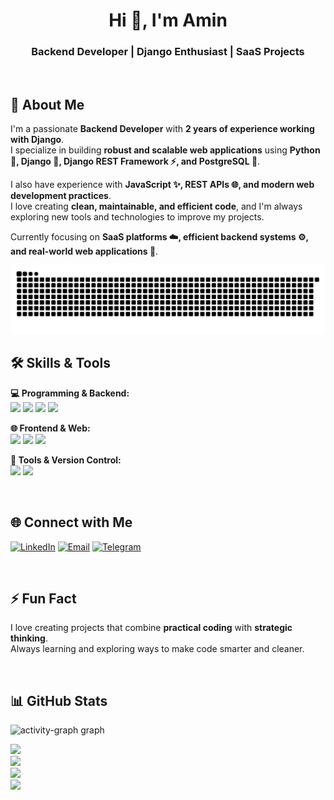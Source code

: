 
<div align="center">
  <h1>Hi 👋, I'm Amin</h1>
  <h3>Backend Developer | Django Enthusiast | SaaS Projects</h3>
</div>

<br>

## 💼 About Me
I'm a passionate **Backend Developer** with **2 years of experience working with Django**.  
I specialize in building **robust and scalable web applications** using **Python 🐍, Django 💚, Django REST Framework ⚡, and PostgreSQL 🐘**.  

I also have experience with **JavaScript ✨, REST APIs 🌐, and modern web development practices**.  
I love creating **clean, maintainable, and efficient code**, and I'm always exploring new tools and technologies to improve my projects.  

Currently focusing on **SaaS platforms ☁️, efficient backend systems ⚙️, and real-world web applications 🌟**.

<img src="https://raw.githubusercontent.com/mohammadaminbagheri/mohammadaminbagheri/output/snake.svg" alt="Snake animation" />


<br>


## 🛠 Skills & Tools

**💻 Programming & Backend:**  
<img src="https://img.shields.io/badge/Python-3776AB?style=for-the-badge&logo=python&logoColor=white" />
<img src="https://img.shields.io/badge/Django-092E20?style=for-the-badge&logo=django&logoColor=white" />
<img src="https://img.shields.io/badge/Django_REST-008080?style=for-the-badge&logo=django&logoColor=white" />
<img src="https://img.shields.io/badge/PostgreSQL-316192?style=for-the-badge&logo=postgresql&logoColor=white" />

**🌐 Frontend & Web:**  
<img src="https://img.shields.io/badge/HTML5-E34F26?style=for-the-badge&logo=html5&logoColor=white" />
<img src="https://img.shields.io/badge/CSS3-1572B6?style=for-the-badge&logo=css3&logoColor=white" />
<img src="https://img.shields.io/badge/JavaScript-F7DF1E?style=for-the-badge&logo=javascript&logoColor=black" />

**🔧 Tools & Version Control:**  
<img src="https://img.shields.io/badge/Git-F05032?style=for-the-badge&logo=git&logoColor=white" />
<img src="https://img.shields.io/badge/GitHub-181717?style=for-the-badge&logo=github&logoColor=white" />


<br>


## 🌐 Connect with Me
  [![LinkedIn](https://img.shields.io/badge/LinkedIn-%230A66C2.svg?style=for-the-badge&logo=LinkedIn&logoColor=white)](https://www.linkedin.com/in/amin-bagheri)
  [![Email](https://img.shields.io/badge/Email-%23D14836.svg?style=for-the-badge&logo=gmail&logoColor=white)](mailto:aminprim84@gmail.com)
  [![Telegram](https://img.shields.io/badge/Telegram-2CA5E0?style=for-the-badge&logo=telegram&logoColor=white)](https://t.me/BGI_Amin)


<br>


## ⚡ Fun Fact
I love creating projects that combine **practical coding** with **strategic thinking**.  
Always learning and exploring ways to make code smarter and cleaner.


<br>


## 📊 GitHub Stats
<img src="https://github-readme-activity-graph.vercel.app/graph?username=M-amin04&radius=16&theme=github-dark&area=true&order=5" height="280" alt="activity-graph graph" />

![](https://github-contributor-stats.vercel.app/api?username=M-amin04&limit=5&theme=holi&combine_all_yearly_contributions=true)<br>
[![](https://streak-stats.demolab.com?user=M-amin04&background=030314&border=ffffff&ring=5090CB&fire=5090CB&currStreakNum=D6E7FF&sideNums=D6E7FF&currStreakLabel=5090CB&sideLabels=5090CB&dates=ffffff)](https://git.io/streak-stats)<br>
![](https://github-readme-stats.vercel.app/api?username=M-amin04&theme=holi&hide_border=false&include_all_commits=false&count_private=false)<br>
![](https://github-readme-stats.vercel.app/api/top-langs/?username=M-amin04&theme=holi&hide_border=false&include_all_commits=true&count_private=false&layout=compact)
